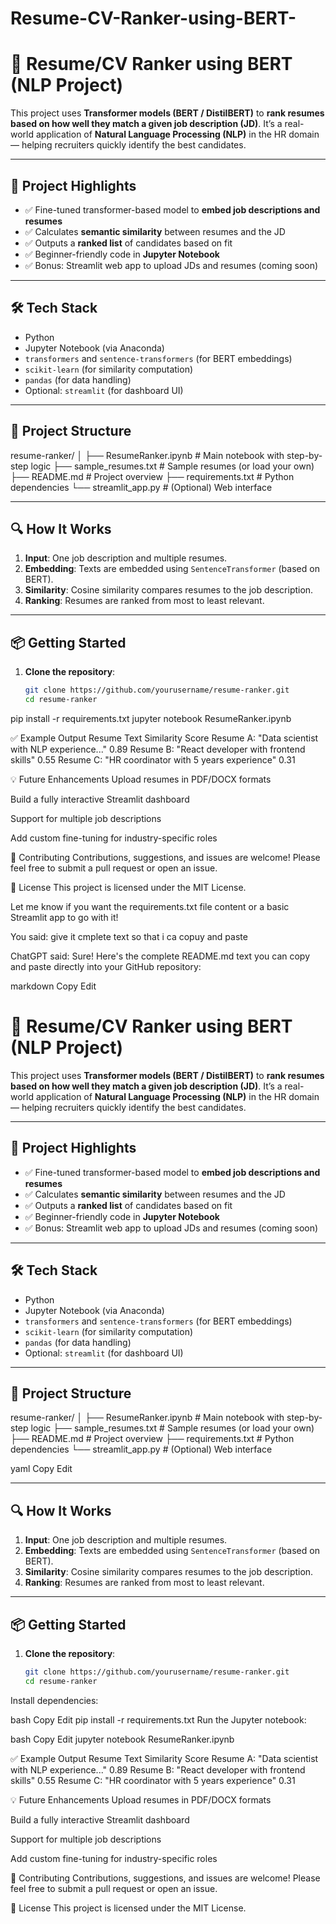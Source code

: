 # Resume-CV-Ranker-using-BERT-

# 📄 Resume/CV Ranker using BERT (NLP Project)

This project uses **Transformer models (BERT / DistilBERT)** to **rank resumes based on how well they match a given job description (JD)**. It’s a real-world application of **Natural Language Processing (NLP)** in the HR domain — helping recruiters quickly identify the best candidates.

---

## 🚀 Project Highlights

- ✅ Fine-tuned transformer-based model to **embed job descriptions and resumes**
- ✅ Calculates **semantic similarity** between resumes and the JD
- ✅ Outputs a **ranked list** of candidates based on fit
- ✅ Beginner-friendly code in **Jupyter Notebook**
- ✅ Bonus: Streamlit web app to upload JDs and resumes (coming soon)

---

## 🛠 Tech Stack

- Python
- Jupyter Notebook (via Anaconda)
- `transformers` and `sentence-transformers` (for BERT embeddings)
- `scikit-learn` (for similarity computation)
- `pandas` (for data handling)
- Optional: `streamlit` (for dashboard UI)

---

## 📂 Project Structure
resume-ranker/
│
├── ResumeRanker.ipynb # Main notebook with step-by-step logic
├── sample_resumes.txt # Sample resumes (or load your own)
├── README.md # Project overview
├── requirements.txt # Python dependencies
└── streamlit_app.py # (Optional) Web interface


---

## 🔍 How It Works

1. **Input**: One job description and multiple resumes.
2. **Embedding**: Texts are embedded using `SentenceTransformer` (based on BERT).
3. **Similarity**: Cosine similarity compares resumes to the job description.
4. **Ranking**: Resumes are ranked from most to least relevant.

---

## 📦 Getting Started

1. **Clone the repository**:
   ```bash
   git clone https://github.com/yourusername/resume-ranker.git
   cd resume-ranker
pip install -r requirements.txt
jupyter notebook ResumeRanker.ipynb

✅ Example Output
Resume Text	Similarity Score
Resume A: "Data scientist with NLP experience..."	0.89
Resume B: "React developer with frontend skills"	0.55
Resume C: "HR coordinator with 5 years experience"	0.31

💡 Future Enhancements
Upload resumes in PDF/DOCX formats

Build a fully interactive Streamlit dashboard

Support for multiple job descriptions

Add custom fine-tuning for industry-specific roles

🤝 Contributing
Contributions, suggestions, and issues are welcome! Please feel free to submit a pull request or open an issue.

📜 License
This project is licensed under the MIT License.

Let me know if you want the requirements.txt file content or a basic Streamlit app to go with it!







You said:
give it cmplete text so that i ca copuy and paste 


ChatGPT said:
Sure! Here's the complete README.md text you can copy and paste directly into your GitHub repository:

markdown
Copy
Edit
# 📄 Resume/CV Ranker using BERT (NLP Project)

This project uses **Transformer models (BERT / DistilBERT)** to **rank resumes based on how well they match a given job description (JD)**. It’s a real-world application of **Natural Language Processing (NLP)** in the HR domain — helping recruiters quickly identify the best candidates.

---

## 🚀 Project Highlights

- ✅ Fine-tuned transformer-based model to **embed job descriptions and resumes**
- ✅ Calculates **semantic similarity** between resumes and the JD
- ✅ Outputs a **ranked list** of candidates based on fit
- ✅ Beginner-friendly code in **Jupyter Notebook**
- ✅ Bonus: Streamlit web app to upload JDs and resumes (coming soon)

---

## 🛠 Tech Stack

- Python
- Jupyter Notebook (via Anaconda)
- `transformers` and `sentence-transformers` (for BERT embeddings)
- `scikit-learn` (for similarity computation)
- `pandas` (for data handling)
- Optional: `streamlit` (for dashboard UI)

---

## 📂 Project Structure

resume-ranker/
│
├── ResumeRanker.ipynb # Main notebook with step-by-step logic
├── sample_resumes.txt # Sample resumes (or load your own)
├── README.md # Project overview
├── requirements.txt # Python dependencies
└── streamlit_app.py # (Optional) Web interface

yaml
Copy
Edit

---

## 🔍 How It Works

1. **Input**: One job description and multiple resumes.
2. **Embedding**: Texts are embedded using `SentenceTransformer` (based on BERT).
3. **Similarity**: Cosine similarity compares resumes to the job description.
4. **Ranking**: Resumes are ranked from most to least relevant.

---

## 📦 Getting Started

1. **Clone the repository**:
   ```bash
   git clone https://github.com/yourusername/resume-ranker.git
   cd resume-ranker
Install dependencies:

bash
Copy
Edit
pip install -r requirements.txt
Run the Jupyter notebook:

bash
Copy
Edit
jupyter notebook ResumeRanker.ipynb



✅ Example Output
Resume Text	Similarity Score
Resume A: "Data scientist with NLP experience..."	0.89
Resume B: "React developer with frontend skills"	0.55
Resume C: "HR coordinator with 5 years experience"	0.31

💡 Future Enhancements
Upload resumes in PDF/DOCX formats

Build a fully interactive Streamlit dashboard

Support for multiple job descriptions

Add custom fine-tuning for industry-specific roles

🤝 Contributing
Contributions, suggestions, and issues are welcome! Please feel free to submit a pull request or open an issue.

📜 License
This project is licensed under the MIT License.
